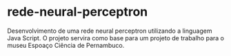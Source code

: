 # rede-neural-perceptron
Desenvolvimento de uma rede neural perceptron utilizando a linguagem Java Script.
O projeto servira como base para um projeto de trabalho para o museu Espoaço Ciência de Pernambuco.

